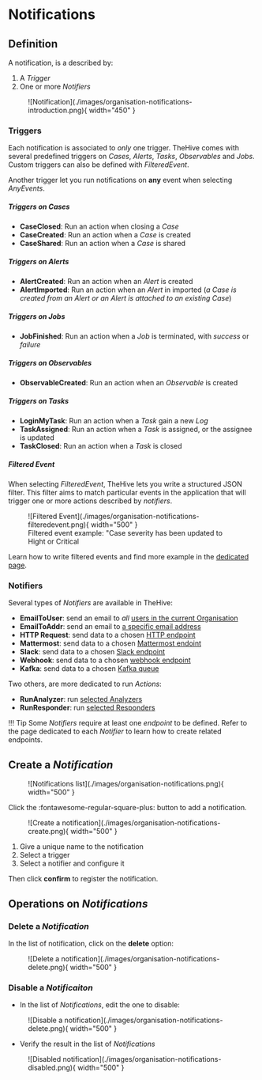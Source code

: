 # Notifications


## Definition

A notification, is a described by:

1. A *Trigger*
2. One or more *Notifiers*

<figure markdown>
  ![Notification](./images/organisation-notifications-introduction.png){ width="450" }
</figure>


### Triggers

Each notification is associated to *only* one trigger. TheHive comes with several predefined triggers on *Cases*, *Alerts*, *Tasks*, *Observables* and *Jobs*. Custom triggers can also be defined with *FilteredEvent*.

Another trigger let you run notifications on **any** event when selecting *AnyEvents*.


##### Triggers on Cases

* **CaseClosed**: Run an action when closing a *Case*
* **CaseCreated**: Run an action when a *Case* is created
* **CaseShared**: Run an action when a *Case* is shared


##### Triggers on Alerts

* **AlertCreated**: Run an action when an *Alert* is created
* **AlertImported**: Run an action when an *Alert* in imported (*a Case is created from an Alert or an Alert is attached to an existing Case*)


##### Triggers on Jobs

* **JobFinished**: Run an action when a *Job* is terminated, with *success* or *failure*


##### Triggers on Observables

* **ObservableCreated**: Run an action when an *Observable* is created


##### Triggers on Tasks

* **LoginMyTask**: Run an action when a *Task* gain a new *Log*
* **TaskAssigned**: Run an action when a *Task* is assigned, or the assignee is updated
* **TaskClosed**: Run an action when a *Task* is closed


##### Filtered Event

When selecting *FilteredEvent*, TheHive lets you write a structured JSON filter. This filter aims to match particular events in the application that will trigger one or more actions described by *notifiers*.

<figure markdown>
  ![Filtered Event](./images/organisation-notifications-filteredevent.png){ width="500" }
  <figcaption>Filtered event example: "Case severity has been updated to Hight or Critical</figcaption>
</figure>

Learn how to write filtered events and find more example in the [dedicated page](./filteredevents.md).


### Notifiers

Several types of *Notifiers* are available in TheHive:

* **EmailToUser**: send an email to *all* [users in the current Organisation](./email-to-users.md)
* **EmailToAddr**: send an email to [a specific email address](./email-to-addr.md)
* **HTTP Request**: send data to a chosen [HTTP endpoint](./http-request.md)
* **Mattermost**: send data to a chosen [Mattermost endoint](./mattermost.md)
* **Slack**: send data to a chosen [Slack endpoint](./slack.md)
* **Webhook**: send data to a chosen [webhook endpoint](./webhook.md)
* **Kafka**: send data to a chosen [Kafka queue](./kafka.md)

Two others, are more dedicated to run *Actions*:

* **RunAnalyzer**: run [selected Analyzers](./analyzers.md)
* **RunResponder**: run [selected Responders](./responders.md)

!!! Tip
    Some *Notifiers* require at least one *endpoint* to be defined. Refer to the page dedicated to each *Notifier* to learn how to create related endpoints.


## Create a *Notification*

<figure markdown>
  ![Notifications list](./images/organisation-notifications.png){ width="500" }
</figure>

Click the :fontawesome-regular-square-plus: button to add a notification.

<figure markdown>
  ![Create a notification](./images/organisation-notifications-create.png){ width="500" }
</figure>


1. Give a unique name to the notification
2. Select a trigger
3. Select a notifier and configure it

Then click **confirm** to register the notification.


## Operations on *Notifications*

### Delete a *Notification*

In the list of notification, click on the **delete** option:

<figure markdown>
  ![Delete a notification](./images/organisation-notifications-delete.png){ width="500" }
</figure>

### Disable a *Notificaiton*

* In the list of *Notifications*, edit the one to disable: 

<figure markdown>
  ![Disable a notification](./images/organisation-notifications-delete.png){ width="500" }
</figure>

* Verify the result in the list of *Notifications*

<figure markdown>
  ![Disabled notification](./images/organisation-notifications-disabled.png){ width="500" }
</figure>